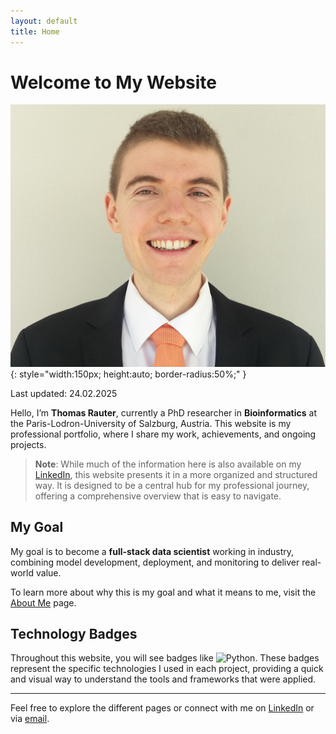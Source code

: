 ```yaml
---
layout: default
title: Home
---
```


# Welcome to My Website

![Thomas Rauter](photo_Rauter.jpg){: style="width:150px; height:auto; border-radius:50%;" }

Last updated: 24.02.2025

Hello, I’m **Thomas Rauter**, currently a PhD researcher in **Bioinformatics** at the 
Paris-Lodron-University of Salzburg, Austria. This website is my 
professional portfolio, where I share my work, achievements, and ongoing projects.

> **Note**: While much of the information here is also available on my 
> [LinkedIn](https://www.linkedin.com/in/thomas-rauter-003583281), this website presents it in a more
> organized and structured way. It is designed to be a central hub for my professional journey, 
> offering a comprehensive overview that is easy to navigate.


## My Goal
My goal is to become a **full-stack data scientist** working in industry, combining model 
development, deployment, and monitoring to deliver real-world value. 

To learn more about why this is my goal and what it means to me, visit the [About Me](about-me) 
page.

## Technology Badges
Throughout this website, you will see badges like 
![Python](https://img.shields.io/badge/Python-yellow?style=flat&logo=python&logoColor=white). These
badges represent the specific technologies I used in each project, providing a quick and visual way
to understand the tools and frameworks that were applied.

---

Feel free to explore the different pages or connect with me on 
[LinkedIn](https://www.linkedin.com/in/thomas-rauter-003583281) or via 
[email](mailto:rauterthomas0@gmail.com).
